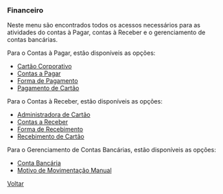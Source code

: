 ### Financeiro

Neste menu são encontrados todos os acessos necessários para as atividades do contas à Pagar, contas à Receber e o gerenciamento de contas bancárias.



Para o Contas à Pagar, estão disponíveis as opções:

- [Cartão Corporativo](financeiro_cartao_corporativo.md) 
- [Contas a Pagar](financeiro_contas_pagar.md)
- [Forma de Pagamento](financeiro_forma_pagamento.md)
- [Pagamento de Cartão](financeiro_pagamento_cartao.md)



Para o Contas à Receber, estão disponíveis as opções:

- [Administradora de Cartão](financeiro_administradora_cartao.md)
- [Contas a Receber](financeiro_contas_receber.md)
- [Forma de Recebimento](financeiro_forma_recebimento.md)
- [Recebimento de Cartão](financeiro_recebimento_cartao.md)



Para o Gerenciamento de Contas Bancárias, estão disponíveis as opções:

- [Conta Bancária](financeiro_conta_bancaria.md)
- [Motivo de Movimentação Manual](financeiro_motivo_movimentacao_manual.md)



[Voltar](index.md)

